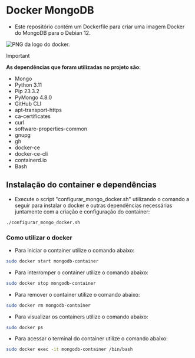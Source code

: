 # Docker MongoDB

- Este repositório contém um Dockerfile para criar uma imagem Docker do MongoDB para o Debian 12.

![PNG da logo do docker.](https://upload.wikimedia.org/wikipedia/commons/e/ea/Docker_%28container_engine%29_logo_%28cropped%29.png)

> [!IMPORTANT]
> **As dependências que foram utilizadas no projeto são:**
> - Mongo
> - Python 3.11
> - Pip 23.3.2
> - PyMongo 4.8.0
> - GitHub CLI
> - apt-transport-https
> - ca-certificates
> - curl
> - software-properties-common
> - gnupg
> - gh
> - docker-ce
> - docker-ce-cli
> - containerd.io
> - Bash

## Instalação do container e dependências

- Execute o script "configurar_mongo_docker.sh" utilizando o comando a seguir para instalar o docker e outras dependências necessárias juntamente com a criação e configuração do container:
```bash
./configurar_mongo_docker.sh
```

### Como utilizar o docker

- Para iniciar o container utilize o comando abaixo:
```bash
sudo docker start mongodb-container
```

- Para interromper o container utilize o comando abaixo:
```bash
sudo docker stop mongodb-container
```

- Para remover o container utilize o comando abaixo:
```bash
sudo docker rm mongodb-container
```

- Para visualizar os containers utilize o comando abaixo:
```bash
sudo docker ps
```

- Para acessar o terminal do container utilize o comando abaixo:
```bash
sudo docker exec -it mongodb-container /bin/bash
```
